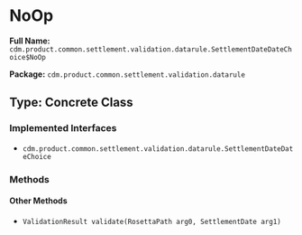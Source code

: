 # NoOp

**Full Name:** `cdm.product.common.settlement.validation.datarule.SettlementDateDateChoice$NoOp`

**Package:** `cdm.product.common.settlement.validation.datarule`

## Type: Concrete Class

### Implemented Interfaces

- `cdm.product.common.settlement.validation.datarule.SettlementDateDateChoice`

### Methods

#### Other Methods

- `ValidationResult validate(RosettaPath arg0, SettlementDate arg1)`

